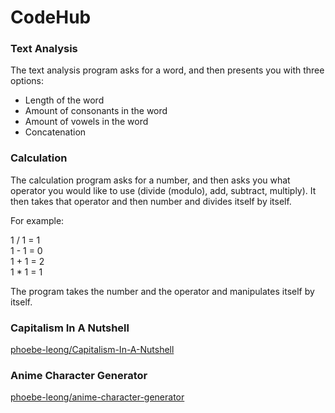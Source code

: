 # CodeHub

### Text Analysis

The text analysis program asks for a word, and then presents you with three options:

- Length of the word
- Amount of consonants in the word
- Amount of vowels in the word
- Concatenation

### Calculation

The calculation program asks for a number, and then asks you what operator you would like to use (divide (modulo), add, subtract, multiply).
It then takes that operator and then number and divides itself by itself.

For example:

1 / 1 = 1  
1 - 1 = 0  
1 + 1 = 2  
1 * 1 = 1  

The program takes the number and the operator and manipulates itself by itself.

### Capitalism In A Nutshell

[phoebe-leong/Capitalism-In-A-Nutshell](https://github.com/phoebe-leong/Capitalism-In-A-Nutshell)

### Anime Character Generator

[phoebe-leong/anime-character-generator](https://github.com/phoebe-leong/anime-character-generator)
